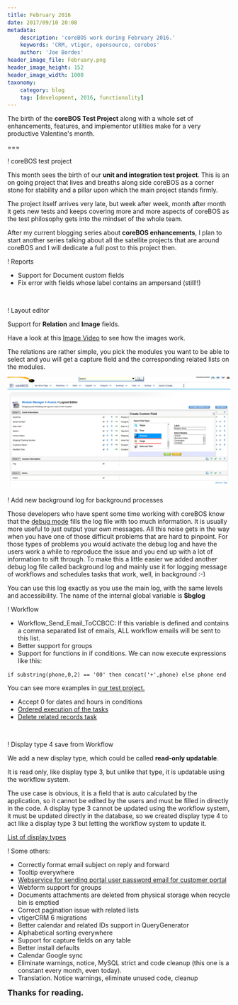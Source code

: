 ```yaml
---
title: February 2016
date: 2017/09/10 20:08
metadata:
    description: 'coreBOS work during February 2016.'
    keywords: 'CRM, vtiger, opensource, corebos'
    author: 'Joe Bordes'
header_image_file: February.png
header_image_height: 152
header_image_width: 1000
taxonomy:
    category: blog
    tag: [development, 2016, functionality]
---
```


The birth of the **coreBOS Test Project** along with a whole set of enhancements, features, and implementor utilities make for a very productive Valentine's month.

===

 ! coreBOS test project

This month sees the birth of our **unit and integration test project**. This is an on going project that lives and breaths along side coreBOS as a corner stone for stability and a pillar upon which the main project stands firmly.

The project itself arrives very late, but week after week, month after month it gets new tests and keeps covering more and more aspects of coreBOS as the test philosophy gets into the mindset of the whole team.

After my current blogging series about **coreBOS enhancements**, I plan to start another series talking about all the satellite projects that are around coreBOS and I will dedicate a full post to this project then.

 ! Reports

 - Support for Document custom fields
 - Fix error with fields whose label contains an ampersand (still!!)

<br/>

 ! Layout editor

Support for **Relation** and **Image** fields.

Have a look at this [Image Video](https://www.youtube.com/watch?v=vgbrz092VDE) to see how the images work.

The relations are rather simple, you pick the modules you want to be able to select and you will get a capture field and the corresponding related lists on the modules.

![Relation Image Layout Editor](ImageRelationField.png)


 ! Add new background log for background processes

Those developers who have spent some time working with coreBOS know that the [debug mode](http://corebos.org/documentation/doku.php?noprocess=1&id=en:devel:debuging) fills the log file with too much information. It is usually more useful to just output your own messages. All this noise gets in the way when you have one of those difficult problems that are hard to pinpoint. For those types of problems you would activate the debug log and have the users work a while to reproduce the issue and you end up with a lot of information to sift through. To make this a little easier we added another debug log file called background log and mainly use it for logging message of workflows and schedules tasks that work, well, in background :-)

You can use this log exactly as you use the main log, with the same levels and accessibility. The name of the internal global variable is **$bglog**


 ! Workflow

 - Workflow_Send_Email_ToCCBCC: If this variable is defined and contains a comma separated list of emails, ALL workflow emails will be sent to this list.
 - Better support for groups
 - Support for functions in if conditions. We can now execute expressions like this:
```
if substring(phone,0,2) == '00' then concat('+',phone) else phone end
```
You can see more examples in [our test project.](https://github.com/tsolucio/coreBOSTests/blob/master/modules/com_vtiger_workflow/expression_engine/VTExpressionEvaluaterTest.php#L2303)
 - Accept 0 for dates and hours in conditions
 - [Ordered execution of the tasks](../patternRelatedSteps)
 - [Delete related records task](../patternRelatedSteps)

<br/>

 ! Display type 4 save from Workflow

We add a new display type, which could be called **read-only updatable**.

It is read only, like display type 3, but unlike that type, it is updatable using the workflow system.

The use case is obvious, it is a field that is auto calculated by the application, so it cannot be edited by the users and must be filled in directly in the code. A display type 3 cannot be updated using the workflow system, it must be updated directly in the database, so we created display type 4 to act like a display type 3 but letting the workflow system to update it.

[List of display types](http://corebos.org/documentation/doku.php?noprocess=1&id=en:devel:field_structure#display_types_for_fields_in_modules)


 ! Some others:

 - Correctly format email subject on reply and forward
 - Tooltip everywhere
 - [Webservice for sending portal user password email for customer portal](https://github.com/tsolucio/corebos/blob/master/build/wsChanges/CPsendRecoverPassword.php)
 - Webform support for groups
 - Documents attachments are deleted from physical storage when recycle bin is emptied
 - Correct pagination issue with related lists
 - vtigerCRM 6 migrations
 - Better calendar and related IDs support in QueryGenerator
 - Alphabetical sorting everywhere
 - Support for capture fields on any table
 - Better install defaults
 - Calendar Google sync
 - Eliminate warnings, notice, MySQL strict and code cleanup (this one is a constant every month, even today).
 - Translation. Notice warnings, eliminate unused code, cleanup

**<span style="font-size:large">Thanks for reading.</span>**

